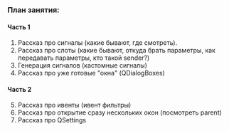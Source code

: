 ### План занятия:

#### Часть 1

1. Рассказ про сигналы (какие бывают, где смотреть).
2. Рассказ про слоты (какие бывают, откуда брать параметры, как передавать параметры, кто такой sender?)
3. Генерация сигналов (кастомные сигналы)
4. Рассказ про уже готовые "окна" (QDialogBoxes)

#### Часть 2

5. Рассказ про ивенты (ивент фильтры)
6. Рассказ про открытие сразу нескольких окон (посмотреть parent)
7. Рассказ про QSettings
